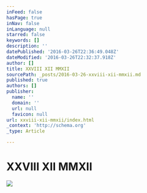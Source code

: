 ```yaml
---
inFeed: false
hasPage: true
inNav: false
inLanguage: null
starred: false
keywords: []
description: ''
datePublished: '2016-03-26T22:36:49.048Z'
dateModified: '2016-03-26T22:32:37.918Z'
author: []
title: XXVIII XII MMXII
sourcePath: _posts/2016-03-26-xxviii-xii-mmxii.md
published: true
authors: []
publisher:
  name: ''
  domain: ''
  url: null
  favicon: null
url: xxviii-xii-mmxii/index.html
_context: 'http://schema.org'
_type: Article

---
```

# XXVIII XII MMXII
![](https://the-grid-user-content.s3-us-west-2.amazonaws.com/fd83eb47-6599-4a6a-9211-334f6fd8351c.jpg)